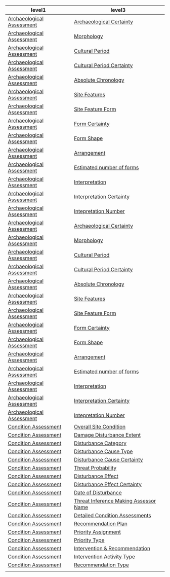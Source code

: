 | level1 | level3 |
|--------|--------|
| [Archaeological Assessment](https://github.com/eamena-project/eamena-arches-dev/tree/main/dbs/database.eamena/data/reference_data/rm/hp/values/Archaeological_Assessment) | [Archaeological Certainty](https://github.com/eamena-project/eamena-arches-dev/tree/main/dbs/database.eamena/data/reference_data/rm/hp/values/Archaeological_Assessment/Archaeological_Certainty.tsv) |
| [Archaeological Assessment](https://github.com/eamena-project/eamena-arches-dev/tree/main/dbs/database.eamena/data/reference_data/rm/hp/values/Archaeological_Assessment) | [Morphology](https://github.com/eamena-project/eamena-arches-dev/tree/main/dbs/database.eamena/data/reference_data/rm/hp/values/Archaeological_Assessment/Morphology.tsv) |
| [Archaeological Assessment](https://github.com/eamena-project/eamena-arches-dev/tree/main/dbs/database.eamena/data/reference_data/rm/hp/values/Archaeological_Assessment) | [Cultural Period](https://github.com/eamena-project/eamena-arches-dev/tree/main/dbs/database.eamena/data/reference_data/rm/hp/values/Archaeological_Assessment/Cultural_Period.tsv) |
| [Archaeological Assessment](https://github.com/eamena-project/eamena-arches-dev/tree/main/dbs/database.eamena/data/reference_data/rm/hp/values/Archaeological_Assessment) | [Cultural Period Certainty](https://github.com/eamena-project/eamena-arches-dev/tree/main/dbs/database.eamena/data/reference_data/rm/hp/values/Archaeological_Assessment/Cultural_Period_Certainty.tsv) |
| [Archaeological Assessment](https://github.com/eamena-project/eamena-arches-dev/tree/main/dbs/database.eamena/data/reference_data/rm/hp/values/Archaeological_Assessment) | [Absolute Chronology](https://github.com/eamena-project/eamena-arches-dev/tree/main/dbs/database.eamena/data/reference_data/rm/hp/values/Archaeological_Assessment/Absolute_Chronology.tsv) |
| [Archaeological Assessment](https://github.com/eamena-project/eamena-arches-dev/tree/main/dbs/database.eamena/data/reference_data/rm/hp/values/Archaeological_Assessment) | [Site Features](https://github.com/eamena-project/eamena-arches-dev/tree/main/dbs/database.eamena/data/reference_data/rm/hp/values/Archaeological_Assessment/Site_Features.tsv) |
| [Archaeological Assessment](https://github.com/eamena-project/eamena-arches-dev/tree/main/dbs/database.eamena/data/reference_data/rm/hp/values/Archaeological_Assessment) | [Site Feature Form](https://github.com/eamena-project/eamena-arches-dev/tree/main/dbs/database.eamena/data/reference_data/rm/hp/values/Archaeological_Assessment/Site_Feature_Form.tsv) |
| [Archaeological Assessment](https://github.com/eamena-project/eamena-arches-dev/tree/main/dbs/database.eamena/data/reference_data/rm/hp/values/Archaeological_Assessment) | [Form Certainty](https://github.com/eamena-project/eamena-arches-dev/tree/main/dbs/database.eamena/data/reference_data/rm/hp/values/Archaeological_Assessment/Form_Certainty.tsv) |
| [Archaeological Assessment](https://github.com/eamena-project/eamena-arches-dev/tree/main/dbs/database.eamena/data/reference_data/rm/hp/values/Archaeological_Assessment) | [Form Shape](https://github.com/eamena-project/eamena-arches-dev/tree/main/dbs/database.eamena/data/reference_data/rm/hp/values/Archaeological_Assessment/Form_Shape.tsv) |
| [Archaeological Assessment](https://github.com/eamena-project/eamena-arches-dev/tree/main/dbs/database.eamena/data/reference_data/rm/hp/values/Archaeological_Assessment) | [Arrangement](https://github.com/eamena-project/eamena-arches-dev/tree/main/dbs/database.eamena/data/reference_data/rm/hp/values/Archaeological_Assessment/Arrangement.tsv) |
| [Archaeological Assessment](https://github.com/eamena-project/eamena-arches-dev/tree/main/dbs/database.eamena/data/reference_data/rm/hp/values/Archaeological_Assessment) | [Estimated number of forms](https://github.com/eamena-project/eamena-arches-dev/tree/main/dbs/database.eamena/data/reference_data/rm/hp/values/Archaeological_Assessment/Estimated_number_of_forms.tsv) |
| [Archaeological Assessment](https://github.com/eamena-project/eamena-arches-dev/tree/main/dbs/database.eamena/data/reference_data/rm/hp/values/Archaeological_Assessment) | [Interpretation](https://github.com/eamena-project/eamena-arches-dev/tree/main/dbs/database.eamena/data/reference_data/rm/hp/values/Archaeological_Assessment/Interpretation.tsv) |
| [Archaeological Assessment](https://github.com/eamena-project/eamena-arches-dev/tree/main/dbs/database.eamena/data/reference_data/rm/hp/values/Archaeological_Assessment) | [Interpretation Certainty](https://github.com/eamena-project/eamena-arches-dev/tree/main/dbs/database.eamena/data/reference_data/rm/hp/values/Archaeological_Assessment/Interpretation_Certainty.tsv) |
| [Archaeological Assessment](https://github.com/eamena-project/eamena-arches-dev/tree/main/dbs/database.eamena/data/reference_data/rm/hp/values/Archaeological_Assessment) | [Intepretation Number](https://github.com/eamena-project/eamena-arches-dev/tree/main/dbs/database.eamena/data/reference_data/rm/hp/values/Archaeological_Assessment/Intepretation_Number.tsv) |
| [Archaeological Assessment](https://github.com/eamena-project/eamena-arches-dev/tree/main/dbs/database.eamena/data/reference_data/rm/hp/values/Archaeological_Assessment) | [Archaeological Certainty](https://github.com/eamena-project/eamena-arches-dev/tree/main/dbs/database.eamena/data/reference_data/rm/hp/values/Archaeological_Assessment/Archaeological_Certainty.tsv) |
| [Archaeological Assessment](https://github.com/eamena-project/eamena-arches-dev/tree/main/dbs/database.eamena/data/reference_data/rm/hp/values/Archaeological_Assessment) | [Morphology](https://github.com/eamena-project/eamena-arches-dev/tree/main/dbs/database.eamena/data/reference_data/rm/hp/values/Archaeological_Assessment/Morphology.tsv) |
| [Archaeological Assessment](https://github.com/eamena-project/eamena-arches-dev/tree/main/dbs/database.eamena/data/reference_data/rm/hp/values/Archaeological_Assessment) | [Cultural Period](https://github.com/eamena-project/eamena-arches-dev/tree/main/dbs/database.eamena/data/reference_data/rm/hp/values/Archaeological_Assessment/Cultural_Period.tsv) |
| [Archaeological Assessment](https://github.com/eamena-project/eamena-arches-dev/tree/main/dbs/database.eamena/data/reference_data/rm/hp/values/Archaeological_Assessment) | [Cultural Period Certainty](https://github.com/eamena-project/eamena-arches-dev/tree/main/dbs/database.eamena/data/reference_data/rm/hp/values/Archaeological_Assessment/Cultural_Period_Certainty.tsv) |
| [Archaeological Assessment](https://github.com/eamena-project/eamena-arches-dev/tree/main/dbs/database.eamena/data/reference_data/rm/hp/values/Archaeological_Assessment) | [Absolute Chronology](https://github.com/eamena-project/eamena-arches-dev/tree/main/dbs/database.eamena/data/reference_data/rm/hp/values/Archaeological_Assessment/Absolute_Chronology.tsv) |
| [Archaeological Assessment](https://github.com/eamena-project/eamena-arches-dev/tree/main/dbs/database.eamena/data/reference_data/rm/hp/values/Archaeological_Assessment) | [Site Features](https://github.com/eamena-project/eamena-arches-dev/tree/main/dbs/database.eamena/data/reference_data/rm/hp/values/Archaeological_Assessment/Site_Features.tsv) |
| [Archaeological Assessment](https://github.com/eamena-project/eamena-arches-dev/tree/main/dbs/database.eamena/data/reference_data/rm/hp/values/Archaeological_Assessment) | [Site Feature Form](https://github.com/eamena-project/eamena-arches-dev/tree/main/dbs/database.eamena/data/reference_data/rm/hp/values/Archaeological_Assessment/Site_Feature_Form.tsv) |
| [Archaeological Assessment](https://github.com/eamena-project/eamena-arches-dev/tree/main/dbs/database.eamena/data/reference_data/rm/hp/values/Archaeological_Assessment) | [Form Certainty](https://github.com/eamena-project/eamena-arches-dev/tree/main/dbs/database.eamena/data/reference_data/rm/hp/values/Archaeological_Assessment/Form_Certainty.tsv) |
| [Archaeological Assessment](https://github.com/eamena-project/eamena-arches-dev/tree/main/dbs/database.eamena/data/reference_data/rm/hp/values/Archaeological_Assessment) | [Form Shape](https://github.com/eamena-project/eamena-arches-dev/tree/main/dbs/database.eamena/data/reference_data/rm/hp/values/Archaeological_Assessment/Form_Shape.tsv) |
| [Archaeological Assessment](https://github.com/eamena-project/eamena-arches-dev/tree/main/dbs/database.eamena/data/reference_data/rm/hp/values/Archaeological_Assessment) | [Arrangement](https://github.com/eamena-project/eamena-arches-dev/tree/main/dbs/database.eamena/data/reference_data/rm/hp/values/Archaeological_Assessment/Arrangement.tsv) |
| [Archaeological Assessment](https://github.com/eamena-project/eamena-arches-dev/tree/main/dbs/database.eamena/data/reference_data/rm/hp/values/Archaeological_Assessment) | [Estimated number of forms](https://github.com/eamena-project/eamena-arches-dev/tree/main/dbs/database.eamena/data/reference_data/rm/hp/values/Archaeological_Assessment/Estimated_number_of_forms.tsv) |
| [Archaeological Assessment](https://github.com/eamena-project/eamena-arches-dev/tree/main/dbs/database.eamena/data/reference_data/rm/hp/values/Archaeological_Assessment) | [Interpretation](https://github.com/eamena-project/eamena-arches-dev/tree/main/dbs/database.eamena/data/reference_data/rm/hp/values/Archaeological_Assessment/Interpretation.tsv) |
| [Archaeological Assessment](https://github.com/eamena-project/eamena-arches-dev/tree/main/dbs/database.eamena/data/reference_data/rm/hp/values/Archaeological_Assessment) | [Interpretation Certainty](https://github.com/eamena-project/eamena-arches-dev/tree/main/dbs/database.eamena/data/reference_data/rm/hp/values/Archaeological_Assessment/Interpretation_Certainty.tsv) |
| [Archaeological Assessment](https://github.com/eamena-project/eamena-arches-dev/tree/main/dbs/database.eamena/data/reference_data/rm/hp/values/Archaeological_Assessment) | [Intepretation Number](https://github.com/eamena-project/eamena-arches-dev/tree/main/dbs/database.eamena/data/reference_data/rm/hp/values/Archaeological_Assessment/Intepretation_Number.tsv) |
| [Condition Assessment](https://github.com/eamena-project/eamena-arches-dev/tree/main/dbs/database.eamena/data/reference_data/rm/hp/values/Condition_Assessment) | [Overall Site Condition](https://github.com/eamena-project/eamena-arches-dev/tree/main/dbs/database.eamena/data/reference_data/rm/hp/values/Condition_Assessment/Overall_Site_Condition.tsv) |
| [Condition Assessment](https://github.com/eamena-project/eamena-arches-dev/tree/main/dbs/database.eamena/data/reference_data/rm/hp/values/Condition_Assessment) | [Damage Disturbance Extent](https://github.com/eamena-project/eamena-arches-dev/tree/main/dbs/database.eamena/data/reference_data/rm/hp/values/Condition_Assessment/Damage_Disturbance_Extent.tsv) |
| [Condition Assessment](https://github.com/eamena-project/eamena-arches-dev/tree/main/dbs/database.eamena/data/reference_data/rm/hp/values/Condition_Assessment) | [Disturbance Category](https://github.com/eamena-project/eamena-arches-dev/tree/main/dbs/database.eamena/data/reference_data/rm/hp/values/Condition_Assessment/Disturbance_Category.tsv) |
| [Condition Assessment](https://github.com/eamena-project/eamena-arches-dev/tree/main/dbs/database.eamena/data/reference_data/rm/hp/values/Condition_Assessment) | [Disturbance Cause Type](https://github.com/eamena-project/eamena-arches-dev/tree/main/dbs/database.eamena/data/reference_data/rm/hp/values/Condition_Assessment/Disturbance_Cause_Type.tsv) |
| [Condition Assessment](https://github.com/eamena-project/eamena-arches-dev/tree/main/dbs/database.eamena/data/reference_data/rm/hp/values/Condition_Assessment) | [Disturbance Cause Certainty](https://github.com/eamena-project/eamena-arches-dev/tree/main/dbs/database.eamena/data/reference_data/rm/hp/values/Condition_Assessment/Disturbance_Cause_Certainty.tsv) |
| [Condition Assessment](https://github.com/eamena-project/eamena-arches-dev/tree/main/dbs/database.eamena/data/reference_data/rm/hp/values/Condition_Assessment) | [Threat Probability](https://github.com/eamena-project/eamena-arches-dev/tree/main/dbs/database.eamena/data/reference_data/rm/hp/values/Condition_Assessment/Threat_Probability.tsv) |
| [Condition Assessment](https://github.com/eamena-project/eamena-arches-dev/tree/main/dbs/database.eamena/data/reference_data/rm/hp/values/Condition_Assessment) | [Disturbance Effect](https://github.com/eamena-project/eamena-arches-dev/tree/main/dbs/database.eamena/data/reference_data/rm/hp/values/Condition_Assessment/Disturbance_Effect.tsv) |
| [Condition Assessment](https://github.com/eamena-project/eamena-arches-dev/tree/main/dbs/database.eamena/data/reference_data/rm/hp/values/Condition_Assessment) | [Disturbance Effect Certainty](https://github.com/eamena-project/eamena-arches-dev/tree/main/dbs/database.eamena/data/reference_data/rm/hp/values/Condition_Assessment/Disturbance_Effect_Certainty.tsv) |
| [Condition Assessment](https://github.com/eamena-project/eamena-arches-dev/tree/main/dbs/database.eamena/data/reference_data/rm/hp/values/Condition_Assessment) | [Date of Disturbance](https://github.com/eamena-project/eamena-arches-dev/tree/main/dbs/database.eamena/data/reference_data/rm/hp/values/Condition_Assessment/Date_of_Disturbance.tsv) |
| [Condition Assessment](https://github.com/eamena-project/eamena-arches-dev/tree/main/dbs/database.eamena/data/reference_data/rm/hp/values/Condition_Assessment) | [Threat Inference Making Assessor Name](https://github.com/eamena-project/eamena-arches-dev/tree/main/dbs/database.eamena/data/reference_data/rm/hp/values/Condition_Assessment/Threat_Inference_Making_Assessor_Name.tsv) |
| [Condition Assessment](https://github.com/eamena-project/eamena-arches-dev/tree/main/dbs/database.eamena/data/reference_data/rm/hp/values/Condition_Assessment) | [Detailed Condition Assessments](https://github.com/eamena-project/eamena-arches-dev/tree/main/dbs/database.eamena/data/reference_data/rm/hp/values/Condition_Assessment/Detailed_Condition_Assessments.tsv) |
| [Condition Assessment](https://github.com/eamena-project/eamena-arches-dev/tree/main/dbs/database.eamena/data/reference_data/rm/hp/values/Condition_Assessment) | [Recommendation Plan](https://github.com/eamena-project/eamena-arches-dev/tree/main/dbs/database.eamena/data/reference_data/rm/hp/values/Condition_Assessment/Recommendation_Plan.tsv) |
| [Condition Assessment](https://github.com/eamena-project/eamena-arches-dev/tree/main/dbs/database.eamena/data/reference_data/rm/hp/values/Condition_Assessment) | [Priority Assignment](https://github.com/eamena-project/eamena-arches-dev/tree/main/dbs/database.eamena/data/reference_data/rm/hp/values/Condition_Assessment/Priority_Assignment.tsv) |
| [Condition Assessment](https://github.com/eamena-project/eamena-arches-dev/tree/main/dbs/database.eamena/data/reference_data/rm/hp/values/Condition_Assessment) | [Priority Type](https://github.com/eamena-project/eamena-arches-dev/tree/main/dbs/database.eamena/data/reference_data/rm/hp/values/Condition_Assessment/Priority_Type.tsv) |
| [Condition Assessment](https://github.com/eamena-project/eamena-arches-dev/tree/main/dbs/database.eamena/data/reference_data/rm/hp/values/Condition_Assessment) | [Intervention & Recommendation](https://github.com/eamena-project/eamena-arches-dev/tree/main/dbs/database.eamena/data/reference_data/rm/hp/values/Condition_Assessment/Intervention_&_Recommendation.tsv) |
| [Condition Assessment](https://github.com/eamena-project/eamena-arches-dev/tree/main/dbs/database.eamena/data/reference_data/rm/hp/values/Condition_Assessment) | [Intervention Activity Type](https://github.com/eamena-project/eamena-arches-dev/tree/main/dbs/database.eamena/data/reference_data/rm/hp/values/Condition_Assessment/Intervention_Activity_Type.tsv) |
| [Condition Assessment](https://github.com/eamena-project/eamena-arches-dev/tree/main/dbs/database.eamena/data/reference_data/rm/hp/values/Condition_Assessment) | [Recommendation Type](https://github.com/eamena-project/eamena-arches-dev/tree/main/dbs/database.eamena/data/reference_data/rm/hp/values/Condition_Assessment/Recommendation_Type.tsv) |
| | |
